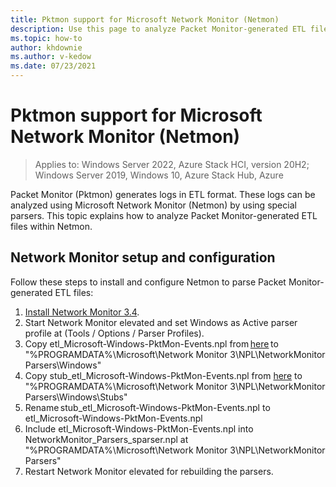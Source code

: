 ```yaml
---
title: Pktmon support for Microsoft Network Monitor (Netmon)
description: Use this page to analyze Packet Monitor-generated ETL files within Netmon.
ms.topic: how-to
author: khdownie
ms.author: v-kedow
ms.date: 07/23/2021
---
```


# Pktmon support for Microsoft Network Monitor (Netmon)

>Applies to: Windows Server 2022, Azure Stack HCI, version 20H2; Windows Server 2019, Windows 10, Azure Stack Hub, Azure

Packet Monitor (Pktmon) generates logs in ETL format. These logs can be analyzed using Microsoft Network Monitor (Netmon) by using special parsers. This topic explains how to analyze Packet Monitor-generated ETL files within Netmon.

## Network Monitor setup and configuration

Follow these steps to install and configure Netmon to parse Packet Monitor-generated ETL files:

   1. [Install Network Monitor 3.4](https://www.microsoft.com/download/details.aspx?id=4865).
   1. Start Network Monitor elevated and set Windows as Active parser profile at (Tools / Options / Parser Profiles).
   1. Copy etl_Microsoft-Windows-PktMon-Events.npl from [here](https://github.com/microsoft/NetMon_Parsers_for_PacketMon/blob/main/etl_Microsoft-Windows-PktMon-Events.npl) to "%PROGRAMDATA%\Microsoft\Network Monitor 3\NPL\NetworkMonitor Parsers\Windows"
   1. Copy stub_etl_Microsoft-Windows-PktMon-Events.npl from [here](https://github.com/microsoft/NetMon_Parsers_for_PacketMon/blob/main/stub_etl_Microsoft-Windows-PktMon-Events.npl) to "%PROGRAMDATA%\Microsoft\Network Monitor 3\NPL\NetworkMonitor Parsers\Windows\Stubs"
   1. Rename stub_etl_Microsoft-Windows-PktMon-Events.npl to etl_Microsoft-Windows-PktMon-Events.npl
   1. Include etl_Microsoft-Windows-PktMon-Events.npl into NetworkMonitor_Parsers_sparser.npl at "%PROGRAMDATA%\Microsoft\Network Monitor 3\NPL\NetworkMonitor Parsers"
   1. Restart Network Monitor elevated for rebuilding the parsers.

